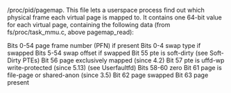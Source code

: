 
/proc/pid/pagemap. This file lets a userspace process find out which physical frame each virtual page is mapped to. It contains one 64-bit value for each virtual page, containing the following data (from fs/proc/task_mmu.c, above pagemap_read):

Bits 0-54 page frame number (PFN) if present
Bits 0-4 swap type if swapped
Bits 5-54 swap offset if swapped
Bit 55 pte is soft-dirty (see Soft-Dirty PTEs)
Bit 56 page exclusively mapped (since 4.2)
Bit 57 pte is uffd-wp write-protected (since 5.13) (see Userfaultfd)
Bits 58-60 zero
Bit 61 page is file-page or shared-anon (since 3.5)
Bit 62 page swapped
Bit 63 page present